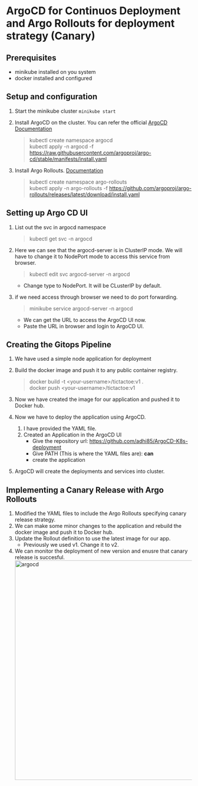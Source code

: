 # ArgoCD for Continuos Deployment and Argo Rollouts for deployment strategy (Canary)

## Prerequisites
- minikube installed on you system
- docker installed and configured

## Setup and configuration
1. Start the minikube cluster  `minikube start`
2. Install ArgoCD on the cluster. You can refer the official [ArgoCD Documentation](https://argo-cd.readthedocs.io/en/stable/)
   
      > kubectl create namespace argocd  
      > kubectl apply -n argocd -f https://raw.githubusercontent.com/argoproj/argo-cd/stable/manifests/install.yaml

3. Install Argo Rollouts. [Documentation](https://argo-rollouts.readthedocs.io/en/stable/)
      > kubectl create namespace argo-rollouts  
      > kubectl apply -n argo-rollouts -f https://github.com/argoproj/argo-rollouts/releases/latest/download/install.yaml

## Setting up Argo CD UI
1. List out the svc in argocd namespace
     > kubectl get svc -n argocd
2. Here we can see that the argocd-server is in ClusterIP mode. We will have to change it to NodePort mode to access this service from browser.
    > kubectl edit svc argocd-server -n argocd    
    - Change type to NodePort. It will be CLusterIP by default.
3. if we need access through browser we need to do port forwarding.
   
     > minikube service argocd-server -n argocd
      - We can get the URL to access the ArgoCD UI now.
      - Paste the URL in browser and login to ArgoCD UI.

## Creating the Gitops Pipeline
1. We have used a simple node application for deployment
2. Build the docker image and push it to any public container registry.

     > docker build -t \<your-username\>/tictactoe:v1 .  
     > docker push \<your-username\>/tictactoe:v1
3. Now we have created the image for our application and pushed it to Docker hub.
4. Now we have to deploy the application using ArgoCD.  
    1. I have provided the YAML file.
    2. Created an Application in the ArgoCD UI
        *  Give the repository url: https://github.com/adhi85/ArgoCD-K8s-deployment
        *  Give PATH (This is where the YAML files are):   **can**
        *  create the application
5. ArgoCD will create the deployments and services into cluster.

## Implementing a Canary Release with Argo Rollouts
1. Modified the YAML files to include the Argo Rollouts specifying canary release strategy.
2. We can make some minor changes to the application and rebuild the docker image and push it to Docker hub.
3. Update the Rollout definition to use the latest image for our app.
    - Previously we used v1. Change it to v2.
4. We can monitor the deployment of new version and enusre that canary release is succesful.
              <img width="595" alt="argocd" src="https://github.com/adhi85/ArgoCD-K8s-deployment/assets/72289081/f85e0fde-d193-48d9-b7a2-c3284089bccb">


   
